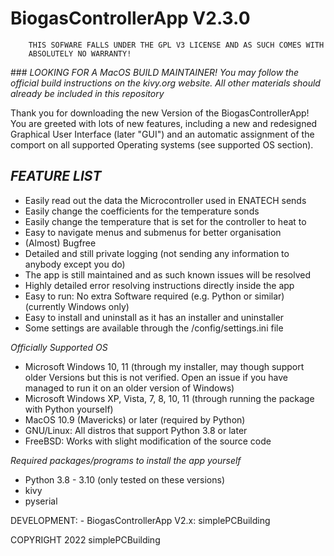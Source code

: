 		
				
# **BiogasControllerApp V2.3.0**
				
		THIS SOFWARE FALLS UNDER THE GPL V3 LICENSE AND AS SUCH COMES WITH
		ABSOLUTELY NO WARRANTY!
		
### *LOOKING FOR A MacOS BUILD MAINTAINER! You may follow the official build instructions on the kivy.org website. All other materials should already be included in this repository*

Thank you for downloading the new Version of the BiogasControllerApp! You are greeted with 
lots of new features, including a new and redesigned Graphical User Interface (later "GUI")
and an automatic assignment of the comport on all supported Operating systems (see supported OS section). 
	
	
	
## *FEATURE LIST*
- Easily read out the data the Microcontroller used in ENATECH sends
- Easily change the coefficients for the temperature sonds
- Easily change the temperature that is set for the controller to heat to
- Easy to navigate menus and submenus for better organisation
- (Almost) Bugfree
- Detailed and still private logging (not sending any information to anybody except you do)
- The app is still maintained and as such known issues will be resolved
- Highly detailed error resolving instructions directly inside the app 
- Easy to run: No extra Software required (e.g. Python or similar) (currently Windows only)
- Easy to install and uninstall as it has an installer and uninstaller
- Some settings are available through the /config/settings.ini file
	
	

*Officially Supported OS*
- Microsoft Windows 10, 11 (through my installer, may though support older Versions but this is not verified. Open an issue if you have managed to run it on an older version of Windows)
- Microsoft Windows XP, Vista, 7, 8, 10, 11 (through running the package with Python yourself)
- MacOS 10.9 (Mavericks) or later (required by Python)
- GNU/Linux: All distros that support Python 3.8 or later
- FreeBSD: Works with slight modification of the source code 


*Required packages/programs to install the app yourself*
- Python 3.8 - 3.10 (only tested on these versions)
- kivy
- pyserial


DEVELOPMENT:
	- BiogasControllerApp V2.x: simplePCBuilding
	

	
 COPYRIGHT 2022 simplePCBuilding


	
		

